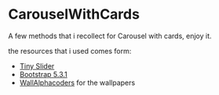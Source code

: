 # CarouselWithCards
A few methods that i recollect for Carousel with cards, enjoy it.

the resources that i used comes form:

- [Tiny Slider](https://ganlanyuan.github.io/tiny-slider/)
- [Bootstrap 5.3.1](https://getbootstrap.com/docs/5.3/components/carousel/#how-it-works)
- [WallAlphacoders](https://wall.alphacoders.com/) for the wallpapers
